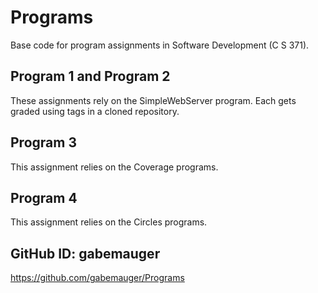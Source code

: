 # Programs
Base code for program assignments in Software Development (C S 371). 

## Program 1 and Program 2
These assignments rely on the SimpleWebServer program. Each gets graded using tags in a cloned repository. 

## Program 3
This assignment relies on the Coverage programs. 

## Program 4
This assignment relies on the Circles programs. 

## GitHub ID: gabemauger
https://github.com/gabemauger/Programs
